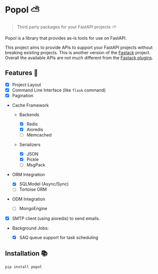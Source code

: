 # Popol ⛅

> Third party packages for your FastAPI projects ⛅

Popol is a library that provides as-is tools for use on FastAPI.

This project aims to provide APIs to support your FastAPI projects without breaking existing projects. This is another version of the [Fastack](https://github.com/fastack-dev/fastack) project. Overall the available APIs are not much different from the [Fastack plugins](https://github.com/fastack-dev).

## Features 🌟

- [x] Project Layout
- [x] Command Line Interface (like `flask` command)
- [x] Pagination
- Cache Framework

    - Backends

        - [x] Redis
        - [x] Aioredis
        - [ ] Memcached

    - Serializers

        - [x] JSON
        - [x] Pickle
        - [ ] MsgPack

- ORM Integration

    - [x] SQLModel (Async/Sync)
    - [ ] Tortoise ORM

- ODM Integration

    - [ ] MongoEngine

- [x] SMTP client (using aioredis) to send emails.
- Background Jobs:

    - [x] SAQ queue support for task scheduling


## Installation 📚

```
pip install popol
```
